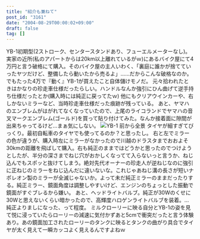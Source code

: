 ```yaml
---
title: "紹介も兼ねて"
post_id: "3161"
date: "2004-08-29T00:00:02+09:00"
draft: false
tag: []
---
```



YB-1初期型(2ストローク、センタースタンドあり、フューエルメーターなし)。 実家の近所(私のアパートからは20km以上離れているがｗ)にあるバイク屋にて4万円と言う破格にて購入。そのバイク屋の主人いわく、「裏庭に誰かが捨てていったヤツだけど、整備したら動いたから売るよ」……だからこんな破格なのか。でもたった4万で『動く』YB-1が買えたこと自体儲けモノだ。 元々拾われたときはかなりの珍走車仕様だったらしい。ハンドルなんか強引にひん曲げて逆手持ち仕様だったとか(購入時には純正に戻ってたｗ) 他にもクリアウインカーや、右しかないミラーなど、当時珍走車仕様だった痕跡が残っている。 あと、ヤマハのエンブレムがはがれてなくなっていたので、上尾のライコランドでヤマハの音叉マークエンブレム(ゴールド)を買って貼り付けてみた。なんか接着面に隙間が出来ちゃってるけど…まぁ気にしない。 ![YB-1 前から全景](/wp-content/uploads/2013/11/front-300x225.jpg) タイヤが細すぎてびっくり。最初自転車のタイヤでも使ってるのか？と思ったし。 右と左でミラーの色が違うが、購入時左にミラーがなかったので川越のドラスタまでおおよそ30kmの距離を飛ばして購入。右も純正のままではどうかと思ったのでつけようとしたが、半分の深さまでねじ穴がおかしくなってて入らないっと言うか、ねじ込んでもスポッと抜けてしまう。絶対先代オーナーの珍走人が逆ねじなのに強引に正ねじのミラーをねじ込んだに違いないな。これじゃあねじ溝の長さが短いナポレオン製のミラーが全滅じゃないか。よって未だ純正ミラーのままだったりする。純正ミラー、鏡面角度は調整しやすいけど、エンジンのちょっとした振動で鏡面がすぐブレるから嫌い。 あと、ヘッドライトバルブ。純正が30Wのくせに30Wと思えないくらい暗かったので、高輝度ハロゲンライトバルブを装着。…純正よりましになった、って程度。 ミルクローリーに映る自分とYB-1の姿を見て悦に浸っていたらローリーの減速に気付かずあと5cmで衝突だったと言う体験あり。あの鏡面加工されたローリーのタンクに映るとタンクの曲がり具合でタイヤが太く見えて一瞬カッコよく見えるんですよねｗ
